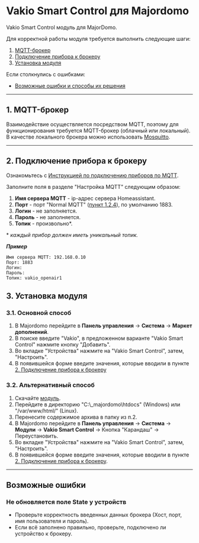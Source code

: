 # Vakio Smart Control для Majordomo
 Vakio Smart Control модуль для MajorDomo.

Для корректной работы модуля требуется выполнить следующие шаги:
1. [MQTT-брокер](#broker)
2. [Подключение прибора к брокеру](#connect)
3. [Установка модуля](#setup)

Если столкнулись с ошибками:
- [Возможные ошибки и способы их решения](#errors)
---

## <a name="broker"></a> 1. MQTT-брокер

Взаимодействие осуществляется посредством MQTT, поэтому для функционирования требуется MQTT-брокер (облачный или локальный).
В качестве локального брокера можно использовать [Mosquitto](https://mosquitto.org/download/).

---

## <a name="connect"></a> 2. Подключение прибора к брокеру

Ознакомьтесь с <a target="_blanc" href="https://vakio.ru/vakio-mqtt.pdf">Инструкцией по подключению приборов по MQTT</a>.

Заполните поля в разделе "Настройка MQTT" следующим образом:
1. **Имя сервера MQTT** - ip-адрес сервера Homeassistant.
2. **Порт** - порт "Normal MQTT" ([пункт 1.2.4](#broker_normal_mqtt)), по умолчанию 1883.
3. **Логин** - не заполняется.
4. **Пароль** - не заполняется.
5. **Топик** - произвольно*.

\* *каждый прибор должен иметь уникальный топик.*

***Пример***
```
Имя сервера MQTT: 192.168.0.10
Порт: 1883
Логин:
Пароль:
Топик: vakio_openair1
```

## <a name="setup"></a> 3. Установка модуля

### <a name="setup"></a> 3.1. Основной способ
1. В Majordomo перейдите в **Панель управления** -> **Система** -> **Маркет дополнений**.
2. В поиске введите "Vakio", в предложенном варианте "Vakio Smart Control" нажмите кнопку "Добавить".
3. Во вкладке "Устройства" нажмите на "Vakio Smart Control", затем, "Настроить".
4. В появившейся форме введите значения, которые вводили в пункте [2. Подключение прибора к брокеру](#connect)


### <a name="setup"></a> 3.2. Альтернативный способ
1. Скачайте [модуль](https://github.com/Anti-Sh/vakio_smart_control/releases/download/majordomo/vakio_smart_control.tar.gz).
2. Перейдите в директорию "C:\\_majordomo\htdocs\" (Windows) или "/var/www/html/" (Linux).
3. Перенесите содержимое архива в папку из п.2.
4. В Majordomo перейдите в **Панель управления** -> **Система** -> **Модули** -> **Vakio Smart Control** -> Кнопка "Карандаш" -> Переустановить.
5. Во вкладке "Устройства" нажмите на "Vakio Smart Control", затем, "Настроить".
6. В появившейся форме введите значения, которые вводили в пункте [2. Подключение прибора к брокеру](#connect).

---

## <a name="errors"></a> Возможные ошибки

### <a name="auth_error"></a> **Не обновляется поле State у устройств**

- Проверьте корректность введенных данных брокера (Хост, порт, имя пользователя и пароль).
- Если всё заполнено правильно, проверьте, подключено ли устройство к брокеру.
